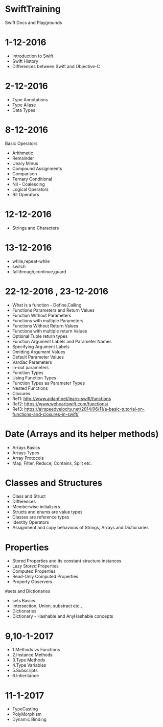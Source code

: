 # SwiftTraining
Swift Docs and Playgrounds


# 1-12-2016
- Introduction to Swift
- Swift History
- Differences between Swift and Objective-C

# 2-12-2016
- Type Annotations
- Type Aliase
- Data Types

# 8-12-2016
Basic Operators
- Arithmetic
- Remainder
- Unary Minus
- Compound Assignments
- Comparison
- Ternary Conditional
- Nil - Coalescing
- Logical Operators
- Bit Operators

# 12-12-2016
- Strings and Characters

# 13-12-2016
- while,repeat-while
- switch
- fallthrough,continue,guard

# 22-12-2016 , 23-12-2016
- What is a function - Define,Calling
- Functions Parameters and Return Values
- Function Without Parameters
- Functions with multiple Parameters
- Functions Without Return Values
- Functions with multiple return Values
- Optional Tuple return types
- Function Argument Labels and Parameter Names
- Specifying Argument Labels
- Omitting Argument Values
- Default Parameter Values
- Vardiac Parameters
- in-out parameters
- Function Types
- Using Function Types
- Function Types as Parameter Types
- Nested Functions
- Closures
- Ref1: http://www.aidanf.net/learn-swift/functions
- Ref2: https://www.weheartswift.com/functions/
- Ref3: https://airspeedvelocity.net/2014/06/11/a-basic-tutorial-on-functions-and-closures-in-swift/

# Date (Arrays and its helper methods)
- Arrays Basics
- Arrays Types
- Array Protocols
- Map, Filter, Reduce, Contains, Split etc.

# Classes and Structures
- Class and Struct
- Differences
- Memberwise initializers
- Structs and enums are value types
- Classes are reference types
- Identity Operators
- Assignment and copy behavious of Strings, Arrays and Dictionaries

# Properties
- Stored Properties and its constant structure instances
- Lazy Stored Properties
- Computed Properties
- Read-Only Computed Properties
- Property Observers

#sets and Dictionaries
- sets Basics
- Intersection, Union, substract etc.,
- Dictionaries
- Dictionary - Hashable and AnyHashable concepts
# 9,10-1-2017
- 1.Methods vs Functions
- 2.Instance Methods
- 3.Type Methods
- 4.Type Variables
- 5.Subscripts
- 6.Inheritance
# 11-1-2017
- TypeCasting
- PolyMorphism
- Dynamic Binding
